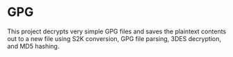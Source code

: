 # GPG

This project decrypts very simple GPG files and saves the plaintext contents out to a new file using S2K conversion, GPG file parsing, 3DES decryption, and MD5 hashing.
